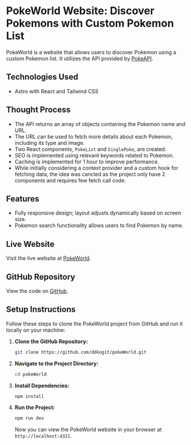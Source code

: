 # PokeWorld Website: Discover Pokemons with Custom Pokemon List

PokeWorld is a website that allows users to discover Pokemon using a custom Pokemon list. It utilizes the API provided by [PokeAPI](https://pokeapi.co/).

## Technologies Used

- Astro with React and Tailwind CSS

## Thought Process

- The API returns an array of objects containing the Pokemon name and URL.
- The URL can be used to fetch more details about each Pokemon, including its type and image.
- Two React components, `PokeList` and `SinglePoke`, are created. 
- SEO is implemented using relevant keywords related to Pokemon.
- Caching is implemented for 1 hour to improve performance.
- While initially considering a context provider and a custom hook for fetching data, the idea was cancled as the project only have 2 components and requires few fetch call code.

## Features

- Fully responsive design; layout adjusts dynamically based on screen size.
- Pokemon search functionality allows users to find Pokemon by name.

## Live Website

Visit the live website at [PokeWorld](https://poke-world-three.vercel.app/).

## GitHub Repository

View the code on [GitHub](https://github.com/ddkogit/pokeWorld).

## Setup Instructions

Follow these steps to clone the PokeWorld project from GitHub and run it locally on your machine:

1. **Clone the GitHub Repository:**

    ```bash
    git clone https://github.com/ddkogit/pokeWorld.git
    ```

2. **Navigate to the Project Directory:**

    ```bash
    cd pokeWorld
    ```

3. **Install Dependencies:**

    ```bash
    npm install
    ```

4. **Run the Project:**

    ```bash
    npm run dev
    ```

    Now you can view the PokeWorld website in your browser at `http://localhost:4321`.



